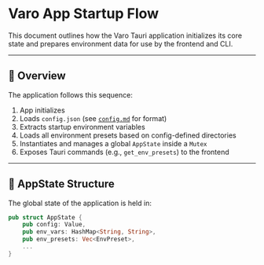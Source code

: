 # Varo App Startup Flow

This document outlines how the Varo Tauri application initializes its core state and prepares environment data for use by the frontend and CLI.

---

## 🧭 Overview

The application follows this sequence:

1. App initializes
2. Loads `config.json` (see [`config.md`](./config.md) for format)
3. Extracts startup environment variables
4. Loads all environment presets based on config-defined directories
5. Instantiates and manages a global `AppState` inside a `Mutex`
6. Exposes Tauri commands (e.g., `get_env_presets`) to the frontend

---

## 🧱 AppState Structure

The global state of the application is held in:

```rust
pub struct AppState {
    pub config: Value,
    pub env_vars: HashMap<String, String>,
    pub env_presets: Vec<EnvPreset>,
    ...
}